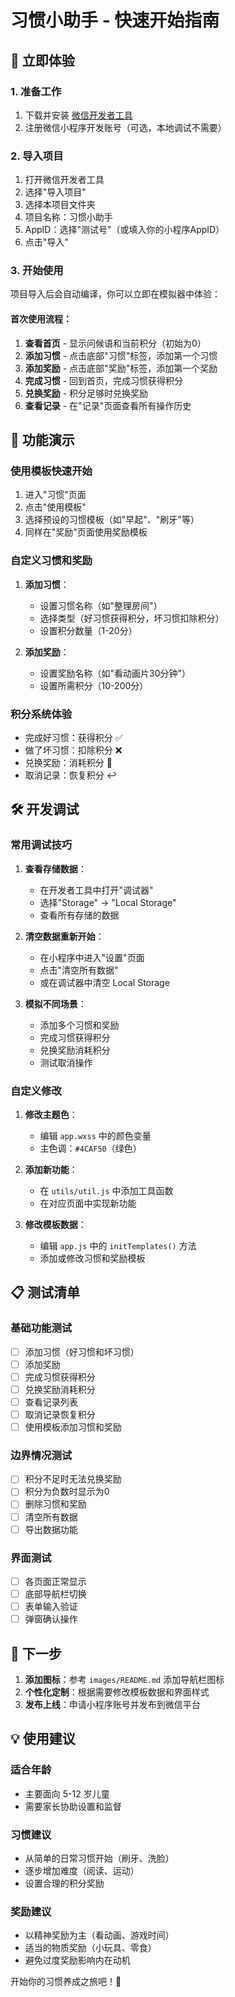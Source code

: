 # 习惯小助手 - 快速开始指南

## 🚀 立即体验

### 1. 准备工作
1. 下载并安装 [微信开发者工具](https://developers.weixin.qq.com/miniprogram/dev/devtools/download.html)
2. 注册微信小程序开发账号（可选，本地调试不需要）

### 2. 导入项目
1. 打开微信开发者工具
2. 选择"导入项目"
3. 选择本项目文件夹
4. 项目名称：习惯小助手
5. AppID：选择"测试号"（或填入你的小程序AppID）
6. 点击"导入"

### 3. 开始使用
项目导入后会自动编译，你可以立即在模拟器中体验：

#### 首次使用流程：
1. **查看首页** - 显示问候语和当前积分（初始为0）
2. **添加习惯** - 点击底部"习惯"标签，添加第一个习惯
3. **添加奖励** - 点击底部"奖励"标签，添加第一个奖励
4. **完成习惯** - 回到首页，完成习惯获得积分
5. **兑换奖励** - 积分足够时兑换奖励
6. **查看记录** - 在"记录"页面查看所有操作历史

## 📱 功能演示

### 使用模板快速开始
1. 进入"习惯"页面
2. 点击"使用模板"
3. 选择预设的习惯模板（如"早起"、"刷牙"等）
4. 同样在"奖励"页面使用奖励模板

### 自定义习惯和奖励
1. **添加习惯**：
   - 设置习惯名称（如"整理房间"）
   - 选择类型（好习惯获得积分，坏习惯扣除积分）
   - 设置积分数量（1-20分）

2. **添加奖励**：
   - 设置奖励名称（如"看动画片30分钟"）
   - 设置所需积分（10-200分）

### 积分系统体验
- 完成好习惯：获得积分 ✅
- 做了坏习惯：扣除积分 ❌
- 兑换奖励：消耗积分 🎁
- 取消记录：恢复积分 ↩️

## 🛠️ 开发调试

### 常用调试技巧
1. **查看存储数据**：
   - 在开发者工具中打开"调试器"
   - 选择"Storage" -> "Local Storage"
   - 查看所有存储的数据

2. **清空数据重新开始**：
   - 在小程序中进入"设置"页面
   - 点击"清空所有数据"
   - 或在调试器中清空 Local Storage

3. **模拟不同场景**：
   - 添加多个习惯和奖励
   - 完成习惯获得积分
   - 兑换奖励消耗积分
   - 测试取消操作

### 自定义修改
1. **修改主题色**：
   - 编辑 `app.wxss` 中的颜色变量
   - 主色调：`#4CAF50`（绿色）

2. **添加新功能**：
   - 在 `utils/util.js` 中添加工具函数
   - 在对应页面中实现新功能

3. **修改模板数据**：
   - 编辑 `app.js` 中的 `initTemplates()` 方法
   - 添加或修改习惯和奖励模板

## 📋 测试清单

### 基础功能测试
- [ ] 添加习惯（好习惯和坏习惯）
- [ ] 添加奖励
- [ ] 完成习惯获得积分
- [ ] 兑换奖励消耗积分
- [ ] 查看记录列表
- [ ] 取消记录恢复积分
- [ ] 使用模板添加习惯和奖励

### 边界情况测试
- [ ] 积分不足时无法兑换奖励
- [ ] 积分为负数时显示为0
- [ ] 删除习惯和奖励
- [ ] 清空所有数据
- [ ] 导出数据功能

### 界面测试
- [ ] 各页面正常显示
- [ ] 底部导航栏切换
- [ ] 表单输入验证
- [ ] 弹窗确认操作

## 🎯 下一步

1. **添加图标**：参考 `images/README.md` 添加导航栏图标
2. **个性化定制**：根据需要修改模板数据和界面样式
3. **发布上线**：申请小程序账号并发布到微信平台

## 💡 使用建议

### 适合年龄
- 主要面向 5-12 岁儿童
- 需要家长协助设置和监督

### 习惯建议
- 从简单的日常习惯开始（刷牙、洗脸）
- 逐步增加难度（阅读、运动）
- 设置合理的积分奖励

### 奖励建议
- 以精神奖励为主（看动画、游戏时间）
- 适当的物质奖励（小玩具、零食）
- 避免过度奖励影响内在动机

开始你的习惯养成之旅吧！🌟
